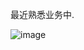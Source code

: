 最近熟悉业务中.

![image](https://github.com/user-attachments/assets/9bbe5c44-f38b-47c9-b1f0-d54a824592fa)
